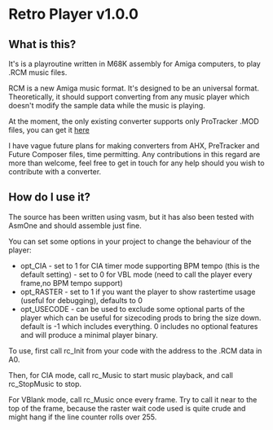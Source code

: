 # Retro Player v1.0.0

## What is this?

It's is a playroutine written in M68K assembly for Amiga computers, to play
.RCM music files.

RCM is a new Amiga music format. It's designed to be an universal format.
Theoretically, it should support converting from any music player which
doesn't modify the sample data while the music is playing.

At the moment, the only existing converter supports only ProTracker .MOD
files, you can get it [here](https://github.com/juusu/retro-convert)

I have vague future plans for making converters from AHX, PreTracker and
Future Composer files, time permitting. Any contributions in this regard
are more than welcome, feel free to get in touch for any help should you
wish to contribute with a converter.

## How do I use it?

The source has been written using vasm, but it has also been tested with
AsmOne and should assemble just fine.

You can set some options in your project to change the behaviour of the
player:

* opt_CIA     - set to 1 for CIA timer mode supporting BPM tempo 
                (this is the default setting)
              - set to 0 for VBL mode (need to call the player every
                frame,no BPM tempo support)
* opt_RASTER  - set to 1 if you want the player to show rastertime usage
                (useful for debugging), defaults to 0
* opt_USECODE - can be used to exclude some optional parts of the player
                which can be useful for sizecoding prods to bring the
                size down. default is -1 which includes everything.
                0 includes no optional features and will produce a
                minimal player binary. 

To use, first call rc_Init from your code with the address to the .RCM data in A0.

Then, for CIA mode, call rc_Music to start music playback, and call rc_StopMusic to stop.

For VBlank mode, call rc_Music once every frame. Try to call it near to
the top of the frame, because the raster wait code used is quite crude 
and might hang if the line counter rolls over 255.
